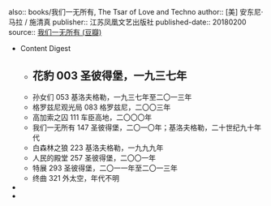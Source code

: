 also:: books/我们一无所有, The Tsar of Love and Techno
author::  [美] 安东尼·马拉 / 施清真
publisher:: 江苏凤凰文艺出版社
published-date:: 20180200
source:: [我们一无所有 (豆瓣)](https://book.douban.com/subject/27193117/)

- Content Digest
  - 花豹 003
    圣彼得堡，一九三七年
    -
  - 孙女们 053
    基洛夫格勒，一九三七年至二〇一三年
  - 格罗兹尼观光局 083
    格罗兹尼，二〇〇三年
  - 高加索之囚 111
    车臣高地，二〇〇〇年
  - 我们一无所有 147
    圣彼得堡，二〇一〇年；基洛夫格勒，二十世纪九十年代
  - 白森林之狼 223
    基洛夫格勒，一九九九年
  - 人民的殿堂 257
    圣彼得堡，二〇〇一年
  - 特展 293
    圣彼得堡，二〇一一年至二〇一三年
  - 终曲 321
    外太空，年代不明
-
-